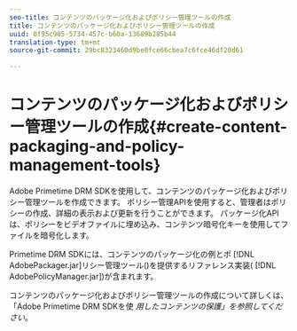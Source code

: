 ```yaml
---
seo-title: コンテンツのパッケージ化およびポリシー管理ツールの作成
title: コンテンツのパッケージ化およびポリシー管理ツールの作成
uuid: 0f95c905-5734-457c-b60a-13689b285b44
translation-type: tm+mt
source-git-commit: 29bc8323460d9be0fce66cbea7c6fce46df20d61

---
```



# コンテンツのパッケージ化およびポリシー管理ツールの作成{#create-content-packaging-and-policy-management-tools}

Adobe Primetime DRM SDKを使用して、コンテンツのパッケージ化およびポリシー管理ツールを作成できます。 ポリシー管理APIを使用すると、管理者はポリシーの作成、詳細の表示および更新を行うことができます。 パッケージ化APIは、ポリシーをビデオファイルに埋め込み、コンテンツ暗号化キーを使用してファイルを暗号化します。

Primetime DRM SDKには、コンテンツのパッケージ化の例とポ [!DNL AdobePackager.jar]リシー管理ツール()を提供するリファレンス実装( [!DNL AdobePolicyManager.jar])が含まれます。

コンテンツのパッケージ化およびポリシー管理ツールの作成について詳しくは、「Adobe Primetime DRM SDKを使 *用したコンテンツの保護」を参照してください*。

